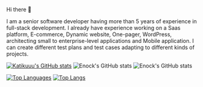 Hi there 👋

I am a senior software developer having more than 5 years of experience in full-stack development. I already have experience working on a Saas platform, E-commerce, Dynamic website, One-pager, WordPress, architecting small to enterprise-level applications and Mobile application. I can create different test plans and test cases adapting to different kinds of projects.

[![Katikuuu's GitHub stats](https://github-readme-stats.vercel.app/api?username=katikuuu)](https://github.com/katikuuu/github-readme-stats)   ![Enock's GitHub stats](https://github-readme-stats.vercel.app/api?username=katikuuu&count_private=true)
![Enock's GitHub stats](https://github-readme-stats.vercel.app/api?username=katikuuu&show_icons=true&theme=radical)

[![Top Languages](https://github-readme-stats.vercel.app/api/top-langs/?username=katikuuu&langs_count=8)](https://github.com/katikuuu/github-readme-stats)   [![Top Langs](https://github-readme-stats.vercel.app/api/top-langs/?username=katikuuu&layout=compact)](https://github.com/katikuuu/github-readme-stats)




